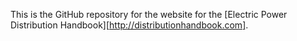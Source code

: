 This is the GitHub repository for the website for the
[Electric Power Distribution Handbook][http://distributionhandbook.com].
